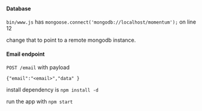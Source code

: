 #### Database

`bin/www.js` has `mongoose.connect('mongodb://localhost/momentum');` on line 12

change that to point to a remote mongodb instance. 

#### Email endpoint  

`POST /email` with payload 

`{"email":"<email>","data" }`

install dependency is `npm install -d`

run the app with `npm start`
